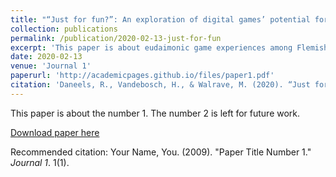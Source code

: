 ```yaml
---
title: "“Just for fun?”: An exploration of digital games’ potential for eudaimonic media experiences among Flemish adolescents"
collection: publications
permalink: /publication/2020-02-13-just-for-fun
excerpt: 'This paper is about eudaimonic game experiences among Flemish adolescents'
date: 2020-02-13
venue: 'Journal 1'
paperurl: 'http://academicpages.github.io/files/paper1.pdf'
citation: 'Daneels, R., Vandebosch, H., & Walrave, M. (2020). “Just for fun?”: An exploration of digital games’ potential for eudaimonic media experiences among Flemish adolescents. <i>Journal for Children and Media</i>. 14(3), 285-301.https://doi.org/10.1080/17482798.2020.1727934'
---
```

This paper is about the number 1. The number 2 is left for future work.

[Download paper here](http://academicpages.github.io/files/paper1.pdf)

Recommended citation: Your Name, You. (2009). "Paper Title Number 1." <i>Journal 1</i>. 1(1).

